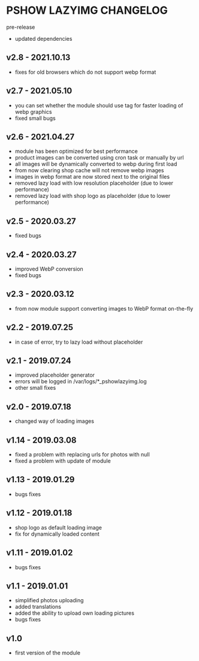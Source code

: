 PSHOW LAZYIMG CHANGELOG
==========

pre-release
* updated dependencies

v2.8 - 2021.10.13
-----
* fixes for old browsers which do not support webp format

v2.7 - 2021.05.10
-----
* you can set whether the module should use <picture> tag for faster loading of webp graphics
* fixed small bugs

v2.6 - 2021.04.27
-----
* module has been optimized for best performance
* product images can be converted using cron task or manually by url
* all images will be dynamically converted to webp during first load
* from now clearing shop cache will not remove webp images
* images in webp format are now stored next to the original files
* removed lazy load with low resolution placeholder (due to lower performance)
* removed lazy load with shop logo as placeholder (due to lower performance)

v2.5 - 2020.03.27
-----
* fixed bugs

v2.4 - 2020.03.27
-----
* improved WebP conversion
* fixed bugs

v2.3 - 2020.03.12
-----
* from now module support converting images to WebP format on-the-fly

v2.2 - 2019.07.25
-----
* in case of error, try to lazy load without placeholder

v2.1 - 2019.07.24
-----
* improved placeholder generator
* errors will be logged in /var/logs/*_pshowlazyimg.log
* other small fixes

v2.0 - 2019.07.18
-----
* changed way of loading images

v1.14 - 2019.03.08
-----
* fixed a problem with replacing urls for photos with null
* fixed a problem with update of module

v1.13 - 2019.01.29
-----
* bugs fixes

v1.12 - 2019.01.18
-----
* shop logo as default loading image
* fix for dynamically loaded content

v1.11 - 2019.01.02
-----
* bugs fixes

v1.1 - 2019.01.01
-----
* simplified photos uploading
* added translations
* added the ability to upload own loading pictures
* bugs fixes

v1.0
-----
* first version of the module
